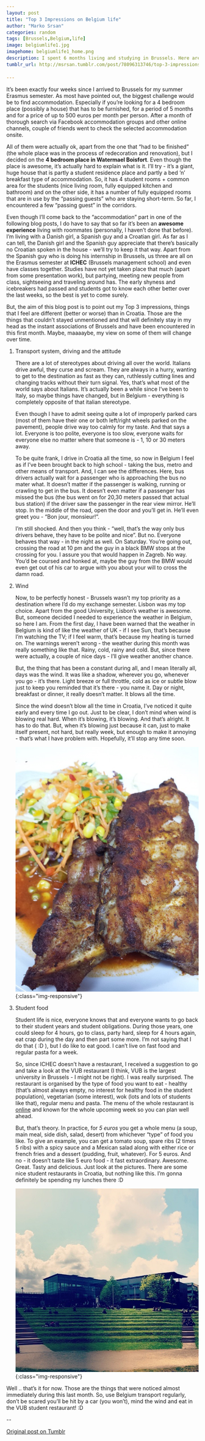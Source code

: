 ```yaml
---
layout: post
title: "Top 3 Impressions on Belgium life"
author: "Marko Srsan"
categories: random
tags: [Brussels,Belgium,life]
image: belgiumlife1.jpg
imagehome: belgiumlife1_home.png
description: I spent 6 months living and studying in Brussels. Here are my impressions on Belgium life.
tumblr_url: http://msrsan.tumblr.com/post/78096313746/top-3-impressions-brussels

---
```


It’s been exactly four weeks since I arrived to Brussels for my summer Erasmus semester. As most have pointed out, the biggest challenge would be to find accommodation. Especially if you’re looking for a 4 bedroom place (possibly a house) that has to be furnished, for a period of 5 months and for a price of up to 500 euros per month per person. After a month of thorough search via Facebook accommodation groups and other online channels, couple of friends went to check the selected accommodation onsite.

All of them were actually ok, apart from the one that “had to be finished” (the whole place was in the process of redecoration and renovation), but I decided on the **4 bedroom place in Watermael Boisfort**. Even though the place is awesome, it’s actually hard to explain what is it. I’ll try - it’s a giant, huge house that is partly a student residence place and partly a bed ’n’ breakfast type of accommodation. So, it has 4 student rooms + common area for the students (nice living room, fully equipped kitchen and bathroom) and on the other side, it has a number of fully equipped rooms that are in use by the “passing guests” who are staying short-term. So far, I encountered a few “passing guest” in the corridors.  

Even though I’ll come back to the “accommodation” part in one of the following blog posts, I do have to say that so far it’s been an **awesome experience** living with roommates (personally, I haven’t done that before). I’m living with a Danish girl, a Spanish guy and a Croatian girl. As far as I can tell, the Danish girl and the Spanish guy appreciate that there’s basically no Croatian spoken in the house - we’ll try to keep it that way. Apart from the Spanish guy who is doing his internship in Brussels, us three are all on the Erasmus semester at **ICHEC** (Brussels management school) and even have classes together. Studies have not yet taken place that much (apart from some presentation work), but partying, meeting new people from class, sightseeing and traveling around has. The early shyness and icebreakers had passed and students got to know each other better over the last weeks, so the best is yet to come surely. 

But, the aim of this blog post is to point out my Top 3 impressions, things that I feel are different (better or worse) than in Croatia. Those are the things that couldn’t stayed unmentioned and that will definitely stay in my head as the instant associations of Brussels and have been encountered in this first month. Maybe, maaaaybe, my view on some of them will change over time. 

1. Transport system, driving and the attitude

    There are a lot of stereotypes about driving all over the world. Italians drive awful, they curse and scream. They are always in a hurry, wanting to get to the destination as fast as they can, ruthlessly cutting lines and changing tracks without their turn signal. Yes, that’s what most of the world says about Italians. It’s actually been a while since I’ve been to Italy, so maybe things have changed, but in Belgium - everything is completely opposite of that italian stereotype. 
    
    Even though I have to admit seeing quite a lot of improperly parked cars (most of them have their one or both left/right wheels parked on the pavement), people drive way too calmly for my taste. And that says a lot. Everyone is too polite, everyone is too slow, everyone waits for everyone else no matter where that someone is - 1, 10 or 30 meters away.  
    
    To be quite frank, I drive in Croatia all the time, so now in Belgium I feel as if I’ve been brought back to high school - taking the bus, metro and other means of transport. And, I can see the differences. Here, bus drivers actually wait for a passenger who is approaching the bus no mater what. It doesn’t matter if the passenger is walking, running or crawling to get in the bus. It doesn’t even matter if a passenger has missed the bus (the bus went on for 20,30 meters passed that actual bus station) if the driver saw the passenger in the rear view mirror. He’ll stop. In the middle of the road, open the door and you’ll get in. He’ll even greet you - “Bon jour, monsieur!”. 
    
    I’m still shocked. And then you think - “well, that’s the way only bus drivers behave, they have to be polite and nice”. But no. Everyone behaves that way - in the night as well. On Saturday. You’re going out, crossing the road at 10 pm and the guy in a black BMW stops at the crossing for you. I assure you that would happen in Zagreb. No way. You’d be coursed and honked at, maybe the guy from the BMW would even get out of his car to argue with you about your will to cross the damn road.

2. Wind 

    Now, to be perfectly honest - Brussels wasn’t my top priority as a destination where I’d do my exchange semester. Lisbon was my top choice. Apart from the good University, Lisbon’s weather is awesome. But, someone decided I needed to experience the weather in Belgium, so here I am. From the first day, I have been warned that the weather in Belgium is kind of like the weather of UK - if I see Sun, that’s because I’m watching the TV; if I feel warm, that’s because my heating is turned on. The warnings weren’t wrong - the weather during this month was really something like that. Rainy, cold, rainy and cold. But, since there were actually, a couple of nice days - I’ll give weather another chance. 
    
    But, the thing that has been a constant during all, and I mean literally all, days was the wind. It was like a shadow, wherever you go, whenever you go - it’s there. Light breeze or full throttle, cold as ice or subtle blow just to keep you reminded that it’s there - you name it. Day or night, breakfast or dinner, it really doesn’t matter. It blows all the time.  
    
    Since the wind doesn’t blow all the time in Croatia, I’ve noticed it quite early and every time I go out. Just to be clear, I don’t mind when wind is blowing real hard. When it’s blowing, it’s blowing. And that’s alright. It has to do that. But, when it’s blowing just because it can, just to make itself present, not hard, but really week, but enough to make it annoying - that’s what I have problem with. Hopefully, it’ll stop any time soon.
    
    ![FOOD](../assets/img/belgiumlife2.jpg){:class="img-responsive"}

3. Student food

    Student life is nice, everyone knows that and everyone wants to go back to their student years and student obligations. During those years, one could sleep for 4 hours, go to class, party hard, sleep for 4 hours again, eat crap during the day and then part some more. I’m not saying that I do that ( :D ), but I do like to eat good. I can’t live on fast food and regular pasta for a week.  
    
    So, since ICHEC doesn’t have a restaurant, I received a suggestion to go and take a look at the VUB restaurant (I think, VUB is the largest university in Brussels - I might not be right). I was really surprised. The restaurant is organised by the type of food you want to eat - healthy (that’s almost always empty, no interest for healthy food in the student population), vegetarian (some interest), wok (lots and lots of students like that), regular menu and pasta. The menu of the whole restaurant is [online](https://intranet.vub.ac.be/restaurant/menuetterbeekENG.html) and known for the whole upcoming week so you can plan well ahead.

    But, that’s theory. In practice, for *5 euros* you get a whole menu (a soup, main meal, side dish, salad, desert) from whichever “type” of food you like. To give an example, you can get a tomato soup, spare ribs (2 times 5 ribs) with a spicy sauce and a Mexican salad along with either rice or french fries and a dessert (pudding, fruit, whatever). For 5 euros. And no - it doesn’t taste like 5 euro food - it fast extraordinary. Awesome. Great. Tasty and delicious. Just look at the pictures. There are some nice student restaurants in Croatia, but nothing like this. I’m gonna definitely be spending my lunches there :D  
    
    ![VUB](../assets/img/belgiumlife3.jpg){:class="img-responsive"}

Well .. that’s it for now. Those are the things that were noticed almost immediately during this last month. So, use Belgium transport regularly, don’t be scared you’ll be hit by a car (you won’t), mind the wind and eat in the VUB student restaurant! :D

--

[Original post on Tumblr](http://msrsan.tumblr.com/post/78096313746/top-3-impressions-brussels)
